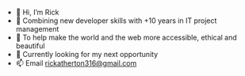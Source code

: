 - 👋 Hi, I’m Rick
- 🌱 Combining new developer skills with +10 years in IT project management
- 💞️ To help make the world and the web more accessible, ethical and beautiful
- 👀 Currently looking for my next opportunity
- 📫 Email rickatherton316@gmail.com
